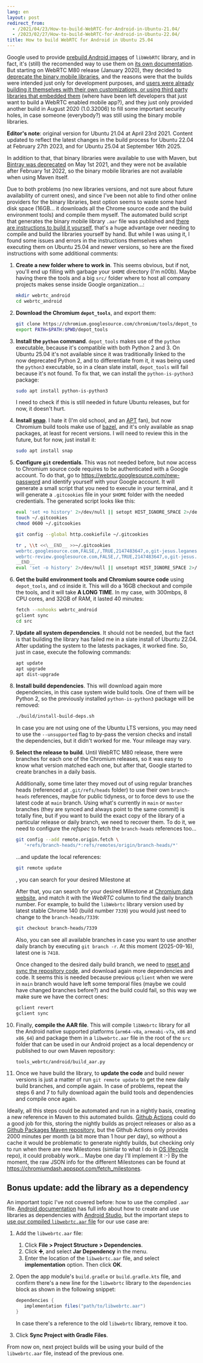 ```yaml
---
lang: en
layout: post
redirect_from:
  - /2021/04/23/How-to-build-WebRTC-for-Android-in-Ubuntu-21.04/
  - /2023/02/27/How-to-build-WebRTC-for-Android-in-Ubuntu-22.04/
title: How to build WebRTC for Android in Ubuntu 25.04
---
```


Google used to provide
[prebuild Android images](https://bintray.com/google/webrtc/google-webrtc) of
`libWebRTC` library, and in fact, it's (still) the recomended way to use them on
[its own documentation](https://webrtc.github.io/webrtc-org/native-code/android/#prebuilt-libraries).
But starting on WebRTC M80 release (January 2020), they decided to
[deprecate the binary mobile libraries](https://groups.google.com/g/discuss-webrtc/c/Ozvbd0p7Q1Y/m/M4WN2cRKCwAJ),
and the reasons were that the builds were intended just only for development
purposes, and
[users were already building it themselves with their own customizations, or using third party libraries that embedded them](https://bloggeek.me/how-to-pick-the-right-webrtc-mobile-sdk-build-for-your-application/)
(where have been left developers that just want to build a WebRTC enabled mobile
app?), and they just only provided another build in August 2020 (1.0.32006) to
fill some important security holes, in case someone (everybody?) was still using
the binary mobile libraries.

**Editor's note**: original version for Ubuntu 21.04 at April 23rd 2021. Content
updated to reflect the latest changes in the build process for Ubuntu 22.04 at
February 27th 2023, and for Ubuntu 25.04 at September 16th 2025.

In addition to that, that binary libraries were available to use with Maven, but
[Bintray was deprecated](https://jfrog.com/blog/into-the-sunset-bintray-jcenter-gocenter-and-chartcenter/)
on May 1st 2021, and they were not be available after February 1st 2022, so the
binary mobile libraries are not available when using Maven itself.

Due to both problems (no new libraries versions, and not sure about future
availability  of current ones), and since I've been not able to find other
online providers for the binary libraries, best option seems to waste some hard
disk space (16GB... it downloads all the Chrome source code and the build
environment tools) and compile them myself. The automated build script that
generates the binary mobile library `.aar` file was published and
[there are instructions to build it yourself](https://medium.com/@abdularis/how-to-compile-native-webrtc-from-source-for-android-d0bac8e4c933),
that's a huge advantage over needing to compile and build the libraries yourself
by hand. But while I was using it, I found some issues and errors in the
instructions themselves when executing them on Ubuntu 25.04 and newer versions,
so here are the fixed instructions with some additional comments:

1. **Create a new folder where to work in**. This seems obvious, but if not,
   you'll end up filling with garbage your `$HOME` directory (I'm n00b). Maybe
   having there the tools and a big `src/` folder where to host all company
   projects makes sense inside Google organization...:

   ```sh
   mkdir webrtc_android
   cd webrtc_android
   ```

2. **Download the Chromium `depot_tools`**, and export them:

   ```sh
   git clone https://chromium.googlesource.com/chromium/tools/depot_tools.git
   export PATH=$PATH:$PWD/depot_tools
   ```

3. **Install the `python` command**. `depot_tools` makes use of the `python`
   executable, because it's compatible with both Python 2 and 3. On Ubuntu
   25.04 it's not available since it was traditionally linked to the now
   deprecated Python 2, and to differentiate from it, it was being used the
   `python3` executable, so in a clean slate install, `depot_tools` will fail
   because it's not found. To fix that, we can install the `python-is-python3`
   package:

   ```sh
   sudo apt install python-is-python3
   ```

   I need to check if this is still needed in future Ubuntu releases, but for
   now, it doesn't hurt.

4. **Install [snap](https://snapcraft.io/)**. I hate it (I'm old school, and an
   [APT](https://en.wikipedia.org/wiki/APT_(software)) fan), but now Chromium
   build tools make use of [bazel](https://bazel.build/), and it's only
   available as snap packages, at least for recent versions. I will need to
   review this in the future, but for now, just install it:

   ```sh
   sudo apt install snap
   ```

5. **Configure `git` credentials**. This was not needed before, but now access
   to Chromium source code requires to be authenticated with a Google account.
   To do that, go to <https://webrtc.googlesource.com/new-password> and identify
   yourself with your Google account. It will generate a small script that you
   need to execute in your terminal, and it will generate a `.gitcookies` file
   in your `$HOME` folder with the needed credentials. The generated script
   looks like this:

   ```sh
   eval 'set +o history' 2>/dev/null || setopt HIST_IGNORE_SPACE 2>/dev/null
   touch ~/.gitcookies
   chmod 0600 ~/.gitcookies

   git config --global http.cookiefile ~/.gitcookies

   tr , \\t <<\__END__ >>~/.gitcookies
   webrtc.googlesource.com,FALSE,/,TRUE,2147483647,o,git-jesus.leganes.combarro.gmail.com=1//<long-string-with-access-token>
   webrtc-review.googlesource.com,FALSE,/,TRUE,2147483647,o,git-jesus.leganes.combarro.gmail.com=1//<long-string-with-access-token>
   __END__
   eval 'set -o history' 2>/dev/null || unsetopt HIST_IGNORE_SPACE 2>/dev/null
   ```

6. **Get the build environment tools and Chromium source code** using
   `depot_tools`, and `cd` inside it. This will do a 16GB checkout and compile
   the tools, and it will take **A LONG TIME**. In my case, with 300mbps, 8 CPU
   cores, and 32GB of RAM, it lasted 40 minutes:

   ```sh
   fetch --nohooks webrtc_android
   gclient sync
   cd src
   ```

7. **Update all system dependencies**. It should not be needed, but the fact is
   that building the library has failed me in a slate install of Ubuntu 22.04.
   After updating the system to the latests packages, it worked fine. So, just
   in case, execute the following commands:

   ```sh
   apt update
   apt upgrade
   apt dist-upgrade
   ```

8. **Install build dependencies**. This will download again more dependencies,
   in this case system wide build tools. One of them will be Python 2, so the
   previously installed `python-is-python3` package will be removed:

   ```sh
   ./build/install-build-deps.sh
   ```

   In case you are not using one of the Ubuntu LTS versions, you may need to
   use the `--unsupported` flag to by-pass the version checks and install the
   dependencies, but it didn't worked for me. Your mileage may vary.

9. **Select the release to build**. Until WebRTC M80 release, there were
   branches for each one of the Chromium releases, so it was easy to know what
   version matched each one, but after that, Google started to create branches
   in a daily basis.

   Additionally, some time later they moved out of using regular branches heads
   (referenced at `.git/refs/heads` folder) to use their own `branch-heads`
   references, maybe for public tidyness, or to force devs to use the latest
   code at `main` branch. Using what's currently in `main` or `master` branches
   (they are synced and always point to the same commit) is totally fine, but if
   you want to build the exact copy of the library of a particular release or
   daily branch, we need to recover them. To do it, we need to configure the
   *refspec* to fetch the `branch-heads` references too...

   ```sh
   git config --add remote.origin.fetch \
      '+refs/branch-heads/*:refs/remotes/origin/branch-heads/*'
   ```

   ...and update the local references:

   ```sh
   git remote update
   ```

   , you can search for your desired Milestone at

   After that, you can search for your desired Milestone at
   [Chromium data website](https://chromiumdash.appspot.com/branches), and match
   it with the *WebRTC* column to find the daily branch number. For example, to
   build the `libWebrtc` library version used by latest stable Chrome 140 (build
   number `7339`) you would just need to change to the `branch-heads/7339`:

   ```sh
   git checkout branch-heads/7339
   ```

   Also, you can see all available branches in case you want to use another
   daily branch by executing `git branch -r`. At this moment (2025-09-16),
   latest one is `7418`.

   Once changed to the desired daily build branch, we need to
   [reset and sync the repository code](https://stackoverflow.com/a/61321315/586382),
   and download again more dependencies and code. It seems this is needed
   because previous `gclient` when we were in `main` branch would have left some
   temporal files (maybe we could have changed branches before?) and the build
   could fail, so this way we make sure we have the correct ones:

   ```sh
   gclient revert
   gclient sync
   ```

10. Finally, **compile the AAR file**. This will compile `libWebrtc` library for
    all the Android native supported platforms (`arm64-v8a`, `armeabi-v7a`,
    `x86` and `x86_64`) and package them in a `libwebrtc.aar` file in the root
    of the `src` folder that can be used in our Android project as a local
    dependency or published to our own Maven repository:

    ```sh
    tools_webrtc/android/build_aar.py
    ```

11. Once we have build the library, to **update the code** and build newer
    versions is just a matter of run `git remote update` to get the new daily
    build branches, and compile again. In case of problems, repeat the steps 6
    and 7 to fully download again the build tools and dependencies and compile
    once again.

Ideally, all this steps could be automated and run in a nightly basis, creating
a new reference in Maven to this automated builds.
[Github Actions](https://github.com/features/actions) could do a good job for
this, storing the nightly builds as project releases or also as a
[Github Packages Maven repository](https://github.com/features/packages), but
the Github Actions only provides 2000 minutes per month (a bit more than 1 hour
per day), so without a cache it would be problematic to generate nightly builds,
but checking only to run when there are new Milestones (similar to what I do in
[OS lifecycle](https://github.com/projectlint/OS-lifecycle) repo), it could
probably work... Maybe one day I'll implement it :-) By the moment, the raw JSON
info for the different Milestones can be found at
<https://chromiumdash.appspot.com/fetch_milestones>.

## Bonus update: add the library as a dependency

An important topic I've not covered before: how to use the compiled `.aar` file.
[Android documentation](https://developer.android.com/studio/projects/android-library#AddDependency)
has full info about how to create and use libraries as dependencies with
[Android Studio](https://developer.android.com/studio), but the important steps
to [use our compiled `libwebrtc.aar` file](https://developer.android.com/studio/projects/android-library#psd-add-aar-jar-dependency)
for our use case are:

1. Add the `libwebrtc.aar` file:

   1. Click **File > Project Structure > Dependencies**.
   2. Click **➕**, and select **Jar Dependency** in the menu.
   3. Enter the location of the `libwebrtc.aar` file, and select
      **implementation** option. Then click **OK**.

2. Open the app module's `build.gradle` or `build.gradle.kts` file, and confirm
   there's a new line for the `libwebrtc` library to the `dependencies` block as
   shown in the following snippet:

   ```gradle
   dependencies {
      implementation files("path/to/libwebrtc.aar")
   }
   ```

   In case there's a reference to the old `libwebrtc` library, remove it too.

3. Click **Sync Project with Gradle Files**.

From now on, next project builds will be using your build of the `libwebrtc.aar`
file, instead of the previous one.
